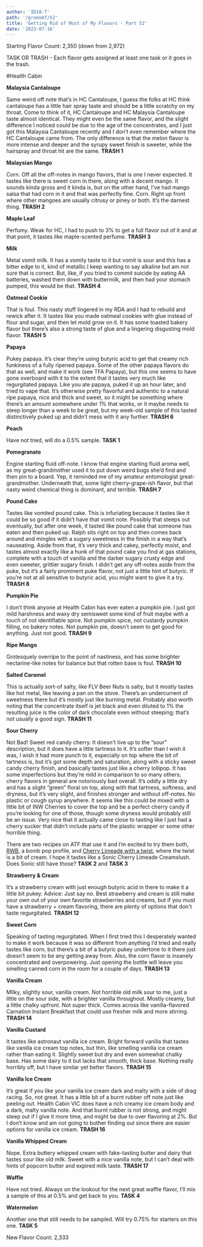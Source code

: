 ```yaml
---
author: 'ID10-T'
path: '/gromomf/52'
title: 'Getting Rid of Most of My Flavors - Part 52'
date: '2023-07-16'
---
```


Starting Flavor Count: 2,350 (down from 2,972)

TASK OR TRASH - Each flavor gets assigned at least one task or it goes in the trash.

#Health Cabin

**Malaysia Cantaloupe**

Same weird off note that’s in HC Cantaloupe, I guess the folks at HC think cantaloupe has a little hair spray taste and should be a little scratchy on my throat. Come to think of it, HC Cantaloupe and HC Malaysia Cantaloupe taste almost identical. They might even be the same flavor, and the slight difference I noticed could be due to the age of the concentrates, and I just got this Malaysia Cantaloupe recently and I don’t even remember where the HC Cantaloupe came from. The only difference is that the melon flavor is more intense and deeper and the syrupy sweet finish is sweeter, while the hairspray and throat hit are the same. **TRASH 1**

**Malaysian Mango**

Corn. Off all the off-notes in mango flavors, that is one I never expected. It tastes like there is sweet corn in there, along with a decent mango. It sounds kinda gross and it kinda is, but on the other hand, I’ve had mango salsa that had corn in it and that was perfectly fine. Corn. Right up front where other mangoes are usually citrusy or piney or both. It’s the darnest thing. **TRASH 2**

**Maple Leaf**

Perfumy. Weak for HC, I had to push to 3% to get a full flavor out of it and at that point, it tastes like maple-scented perfume. **TRASH 3**

**Milk**

Metal vomit milk. It has a vomity taste to it but vomit is sour and this has a bitter edge to it, kind of metallic.I keep wanting to say alkaline but am not sure that is correct. But, like, if you tried to commit suicide by eating AA batteries, washed them down with buttermilk, and then had your stomach pumped, this would be that. **TRASH 4**

**Oatmeal Cookie**

That is foul. This nasty stuff lingered in my RDA and I had to rebuild and rewick after it. It tastes like you made oatmeal cookies with glue instead of flour and sugar, and then let mold grow on it. It has some toasted bakery flavor but there’s also a strong taste of glue and a lingering disgusting mold flavor. **TRASH 5**

**Papaya**

Pukey papaya. It’s clear they’re using butyric acid to get that creamy rich funkiness of a fully ripened papaya. Some of the other papaya flavors do that as well, and make it work (see TFA Papaya), but this one seems to have gone overboard with it to the extent that it tastes very much like regurgitated papaya. Like you ate papaya, puked it up an hour later, and tried to vape that. It’s otherwise pretty flavorful and authentic to a natural ripe papaya, nice and thick and sweet, so it might be something where there’s an amount somewhere under 1% that works, or it maybe needs to steep longer than a week to be great, but my week-old sample of this tasted distinctively puked up and didn’t mess with it any further. **TRASH 6**

**Peach**

Have not tried, will do a 0.5% sample. **TASK 1**

**Pomegranate**

Engine starting fluid off-note. I know that engine starting fluid aroma well, as my great-grandmother used it to put down weird bugs she’d find and then pin to a board. Yep, it reminded me of my amateur entomologist great-grandmother. Underneath that, some light cherry-grape-ish flavor, but that nasty weird chemical thing is dominant, and terrible. **TRASH 7**

**Pound Cake**

Tastes like vomited pound cake. This is infuriating because it tastes like it could be so good if it didn’t have that vomit note. Possibly that steeps out eventually, but after one week, it tasted like pound cake that someone has eaten and then puked up. Ralph sits right on top and then comes back around and mingles with a sugary sweetness in the finish in a way that’s nauseating. Aside from that, it’s very thick and cakey, perfectly moist, and tastes almost exactly like a hunk of that pound cake you find at gas stations, complete with a touch of vanilla and the darker sugary crusty edge and even sweeter, grittier sugary finish. I didn’t get any off-notes aside from the puke, but it’s a fairly prominent puke flavor, not just a little hint of butyric. If you’re not at all sensitive to butyric acid, you might want to give it a try. **TRASH 8**

**Pumpkin Pie**

I don’t think anyone at Health Cabin has ever eaten a pumpkin pie. I just got mild harshness and waxy dry semisweet some kind of fruit maybe with a touch of not identifiable spice. Not pumpkin spice, not custardy pumpkin filling, no bakery notes. Not pumpkin pie, doesn’t seem to get good for anything. Just not good. **TRASH 9**

**Ripe Mango**

Grotesquely overripe to the point of nastiness, and has some brighter nectarine-like notes for balance but that rotten base is foul. **TRASH 10**

**Salted Caramel**

This is actually sort-of salty, like FLV Beer Nuts is salty, but it mostly tastes like hot metal, like leaving a pan on the stove. There’s an undercurrent of sweetness there but it’s mostly just like burning metal. Probably also worth noting that the concentrate itself is jet black and even diluted to 1% the resulting juice is the color of dark chocolate even without steeping; that’s not usually a good sign. **TRASH 11**

**Sour Cherry**

Not Bad! Sweet red candy cherry. It doesn't live up to the “sour” description, but it does have a little tartness to it. It’s softer than I wish it was, I wish it had more punch to it, especially on top where the bit of tartness is, but it’s got some depth and saturation, along with a sticky sweet candy cherry finish, and basically tastes just like a cherry lollipop. It has some imperfections but they’re mild in comparison to so many others; cherry flavors in general are notoriously bad overall. It’s oddly a little dry and has a slight “green” floral on top, along with that tartness, softness, and dryness, but it’s very slight, and finishes stronger and without off-notes. No plastic or cough syrup anywhere. It seems like this could be mixed with a little bit of INW Cherries to cover the top and be a perfect cherry candy if you’re looking for one of those, though some dryness would probably still be an issue. Very nice that it actually came close to tasting like I just had a cherry sucker that didn’t include parts of the plastic wrapper or some other horrible thing.

There are two recipes on ATF that use it and I’m excited to try them both, [RWB](https://alltheflavors.com/recipe/224685-rwb), a bomb pop profile, and [Cherry Limeade with a twist](https://alltheflavors.com/recipe/196064-cherry_limeade_with_a_twist), where the twist is a bit of cream. I hope it tastes like a Sonic Cherry Limeade Creamslush. Does Sonic still have those? **TASK 2** and **TASK 3**

**Strawberry & Cream**

It’s a strawberry cream with just enough butyric acid in there to make it a little bit pukey. Advice: Just say no. Best strawberry and cream is still make your own out of your own favorite strawberries and creams, but if you must have a strawberry + cream flavoring, there are plenty of options that don't taste regurgitated. **TRASH 12**

**Sweet Corn**

Speaking of tasting regurgitated. When I first tried this I desperately wanted to make it work because it was so different from anything I’d tried and really tastes like corn, but there’s a bit of a butyric pukey undertone to it there just doesn’t seem to be any getting away from. Also, the corn flavor is insanely concentrated and overpowering. Just opening the bottle will leave you smelling canned corn in the room for a couple of days. **TRASH 13**

**Vanilla Cream**

MIlky, slightly sour, vanilla cream. Not horrible old milk sour to me, just a little on the sour side, with a brighter vanilla throughout. Mostly creamy, but a little chalky upfront. Not super thick. Comes across like vanilla-flavored Carnation Instant Breakfast that could use fresher milk and more stirring. **TRASH 14**

**Vanilla Custard**

It tastes like astronaut vanilla ice cream. Bright forward vanilla that tastes like vanilla ice cream top notes, but thin, like smelling vanilla ice cream rather than eating it. Slightly sweet but dry and even somewhat chalky base. Has some dairy to it but lacks that smooth, thick base. Nothing really horribly off, but I have similar yet better flavors. **TRASH 15**

**Vanilla Ice Cream**

It’s great if you like your vanilla ice cream dark and malty with a side of drag racing. So, not great. It has a little bit of a burnt rubber off note just like peeling out. Health Cabin VIC does have a rich creamy ice cream body and a dark, malty vanilla note. And that burnt rubber is not strong, and might steep out if I give it more time, and might be due to over flavoring at 2%. But I don’t know and am not going to bother finding out since there are easier options for vanilla ice cream. **TRASH 16**

**Vanilla Whipped Cream**

Nope. Extra buttery whipped cream with fake-tasting butter and dairy that tastes sour like old milk. Sweet with a nice vanilla note, but I can’t deal with hints of popcorn butter and expired milk taste. **TRASH 17**

**Waffle**

Have not tried. Always on the lookout for the next great waffle flavor, I’ll mix a sample of this at 0.5% and get back to you. **TASK 4**

**Watermelon**

Another one that still needs to be sampled. Will try 0.75% for starters on this one. **TASK 5**

New Flavor Count: 2,333
